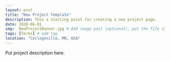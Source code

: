 ```yaml
---
layout: post
title: "New Project Template"
description: This a starting point for creating a new project page.
date: 2020-06-01
img:  NewProjectBanner.jpg # Add image post (optional), put the file in assets/img/filename.jpg
tags: [Terms] # add tag
location: "Collegeville, MN, USA"
---
```


Put project description here.
